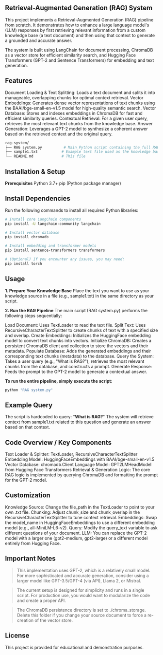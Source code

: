 ## Retrieval-Augmented Generation (RAG) System
This project implements a Retrieval-Augmented Generation (RAG) pipeline from scratch. It demonstrates how to enhance a large language model's (LLM) responses by first retrieving relevant information from a custom knowledge base (a text document) and then using that context to generate a grounded and accurate answer.

The system is built using LangChain for document processing, ChromaDB as a vector store for efficient similarity search, and Hugging Face Transformers (GPT-2 and Sentence Transformers) for embedding and text generation.

##  Features
Document Loading & Text Splitting: Loads a text document and splits it into manageable, overlapping chunks for optimal context retrieval.
Vector Embeddings: Generates dense vector representations of text chunks using the BAAI/bge-small-en-v1.5 model for high-quality semantic search.
Vector Database: Stores and indexes embeddings in ChromaDB for fast and efficient similarity queries.
Contextual Retrieval: For a given user query, retrieves the most relevant text chunks from the knowledge base.
Answer Generation: Leverages a GPT-2 model to synthesize a coherent answer based on the retrieved context and the original query.

```bash
rag-system/
├── RAG system.py          # Main Python script containing the full RAG pipeline
├── sample1.txt           # Example text file used as the knowledge base
└── README.md             # This file
```
## Installation & Setup
**Prerequisites**
Python 3.7+
pip (Python package manager)

## Install Dependencies
Run the following commands to install all required Python libraries:
```bash
# Install core LangChain components
pip install -U langchain-community langchain

# Install vector database
pip install chromadb

# Install embedding and transformer models
pip install sentence-transformers transformers

# (Optional) If you encounter any issues, you may need:
pip install torch
```
## Usage
**1. Prepare Your Knowledge Base**
Place the text you want to use as your knowledge source in a file (e.g., sample1.txt) in the same directory as your script.

**2. Run the RAG Pipeline**
The main script (RAG system.py) performs the following steps sequentially:

Load Document: Uses TextLoader to read the text file.
Split Text: Uses RecursiveCharacterTextSplitter to create chunks of text with a specified size and overlap.
Create Embeddings: Initializes the HuggingFace embedding model to convert text chunks into vectors.
Initialize ChromaDB: Creates a persistent ChromaDB client and collection to store the vectors and their metadata.
Populate Database: Adds the generated embeddings and their corresponding text chunks (metadata) to the database.
Query the System: Takes a user query (e.g., "What is RAG?"), retrieves the most relevant chunks from the database, and constructs a prompt.
Generate Response: Feeds the prompt to the GPT-2 model to generate a contextual answer.

**To run the entire pipeline, simply execute the script:**

```bash
python "RAG system.py"
```
## Example Query
The script is hardcoded to query: "**What is RAG?**"
The system will retrieve context from sample1.txt related to this question and generate an answer based on that context.

## Code Overview / Key Components
Text Loader & Splitter: TextLoader, RecursiveCharacterTextSplitter
Embedding Model: HuggingFaceEmbeddings with BAAI/bge-small-en-v1.5
Vector Database: chromadb.Client
Language Model: GPT2LMHeadModel from Hugging Face Transformers
Retrieval & Generation Logic: The core RAG logic is implemented by querying ChromaDB and formatting the prompt for the GPT-2 model.

## Customization
Knowledge Source: Change the file_path in the TextLoader to point to your own .txt file.
Chunking: Adjust chunk_size and chunk_overlap in the RecursiveCharacterTextSplitter to tune context retrieval.
Embeddings: Swap the model_name in HuggingFaceEmbeddings to use a different embedding model (e.g., all-MiniLM-L6-v2).
Query: Modify the query_text variable to ask different questions of your document.
LLM: You can replace the GPT-2 model with a larger one (gpt2-medium, gpt2-large) or a different model entirely from Hugging Face.

## Important Notes

>This implementation uses GPT-2, which is a relatively small model. For more sophisticated and accurate generation, consider using a larger model like GPT-3.5/GPT-4 (via API), Llama 2, or Mistral.

>The current setup is designed for simplicity and runs in a single script. For production use, you would want to modularize the code and create a proper API.

>The ChromaDB persistence directory is set to ./chroma_storage. Delete this folder if you change your source document to force a re-creation of the vector store.

## License
This project is provided for educational and demonstration purposes.




